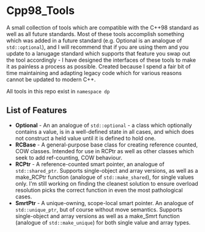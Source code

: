 # Cpp98_Tools
A small collection of tools which are compatible with the C++98 standard as well as all future standards. Most of these tools accomplish something which was added in a future standard (e.g. Optional is an analogue of `std::optional`), and I will recommend that if you are using them and you update to a lanugage standard which supports that feature you swap out the tool accordingly - I have designed the interfaces of these tools to make it as painless a process as possible.
Created because I spend a fair bit of time maintaining and adapting legacy code which for various reasons cannot be updated to modern C++.

All tools in this repo exist in `namespace dp`

## List of Features
* **Optional** - An an analogue of `std::optional` - a class which optionally contains a value, is in a well-defined state in all cases, and which does not construct a held value until it is defined to hold one.
* **RCBase** - A general-purpose base class for creating reference counted, COW classes. Intended for use in RCPtr as well as other classes which seek to add ref-counting, COW behaviour.
* **RCPtr** - A reference-counted smart pointer, an analogue of `std::shared_ptr`. Supports single-object and array versions, as well as a make_RCPtr function (analogue of `std::make_shared`), for single values only. I'm still working on finding the cleanest solution to ensure overload resolution picks the correct function in even the most pathological cases.
* **SmrtPtr** - A unique-owning, scope-local smart pointer. An analogue of `std::unique_ptr`, but of course without move semantics. Supports single-object and array versions as well as a make_Smrt function (analogue of `std::make_unique`) for both single value and array types.
